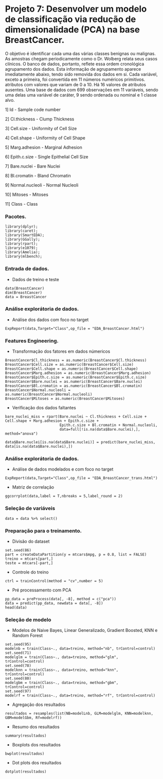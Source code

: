 # Projeto 7: Desenvolver um modelo de classificação via redução de dimensionalidade (PCA) na base BreastCancer.

O objetivo é identificar cada uma das várias classes benignas ou malignas. As amostras chegam periodicamente como o Dr. Wolberg relata seus casos clínicos. O banco de dados, portanto, reflete essa ordem cronológica agrupamento dos dados. Esta informação de agrupamento aparece imediatamente abaixo, tendo sido removida dos dados em si. Cada variável, exceto a primeira, foi convertida em 11 números numéricos primitivos. atributos com valores que variam de 0 a 10. Há 16 valores de atributos ausentes. Uma base de dados com 699 observações em 11 variáveis, sendo uma delas uma variável de caráter, 9 sendo ordenada ou nominal e 1 classe alvo.

1] Id - Sample code number

2] Cl.thickness - Clump Thickness

3] Cell.size - Uniformity of Cell Size

4] Cell.shape - Uniformity of Cell Shape

5] Marg.adhesion - Marginal Adhesion

6] Epith.c.size - Single Epithelial Cell Size

7] Bare.nuclei - Bare Nuclei

8] Bl.cromatin - Bland Chromatin

9] Normal.nucleoli - Normal Nucleoli

10] Mitoses - Mitoses

11] Class - Class

### Pacotes.

```{r, cache=FALSE, message=FALSE, warning=FALSE}
library(dplyr);
library(caret);
library(SmartEDA);
library(GGally);
library(rpart);
library(e1079);
library(Amelia);
library(mlbench);
```

### Entrada de dados.

* Dados de treino e teste
```{r, cache=FALSE, message=FALSE, warning=FALSE}
data(BreastCancer)
dim(BreastCancer)
data = BreastCancer
```

### Análise explorátoria de dados.

* Análise dos dados com foco no target
```{r, cache=FALSE, message=FALSE, warning=FALSE}
ExpReport(data,Target="Class",op_file = "EDA_BreastCancer.html")
```

### Features Engineering.

* Transformação dos fatores em dados númericos
```{r, cache=FALSE, message=FALSE, warning=FALSE}
BreastCancer$Cl.thickness = as.numeric(BreastCancer$Cl.thickness)
BreastCancer$Cell.size = as.numeric(BreastCancer$Cell.size)
BreastCancer$Cell.shape = as.numeric(BreastCancer$Cell.shape)
BreastCancer$Marg.adhesion = as.numeric(BreastCancer$Marg.adhesion)
BreastCancer$Epith.c.size = as.numeric(BreastCancer$Epith.c.size)
BreastCancer$Bare.nuclei = as.numeric(BreastCancer$Bare.nuclei)
BreastCancer$Bl.cromatin = as.numeric(BreastCancer$Bl.cromatin)
BreastCancer$Normal.nucleoli = as.numeric(BreastCancer$Normal.nucleoli)
BreastCancer$Mitoses = as.numeric(BreastCancer$Mitoses)
```
* Verificação dos dados faltantes
```{r, cache=FALSE, message=FALSE, warning=FALSE}
bare_nuclei_miss = rpart(Bare.nuclei ~ Cl.thickness + Cell.size + Cell.shape + Marg.adhesion + Epith.c.size + 
                         Epith.c.size + Bl.cromatin + Normal.nucleoli, 
                         data=full[!is.na(data$Bare.nuclei),], method="anova")
               
data$Bare.nuclei[is.na(data$Bare.nuclei)] = predict(bare_nuclei_miss, data[is.na(data$Bare.nuclei),])
```
### Análise explorátoria de dados.

* Análise de dados modelados e com foco no target
```{r, cache=FALSE, message=FALSE, warning=FALSE}
ExpReport(data,Target="Class",op_file = "EDA_BreastCancer_trans.html")
```
* Matriz de correlação
```{r, cache=FALSE, message=FALSE, warning=FALSE}
ggcorrplot(data,label = T,nbreaks = 5,label_round = 2)
```

### Seleção de variáveis

```{r, cache=FALSE, message=FALSE, warning=FALSE}
data = data %>% select()
```

### Preparação para o treinamento.

* Divisão do dataset
```{r, cache=FALSE, message=FALSE, warning=FALSE}
set.seed(86)
part = createDataPartition(y = mtcars$mpg, p = 0.8, list = FALSE)
treino = mtcars[part,]
teste = mtcars[-part,]
```

* Controle do treino
```{r, cache=FALSE, message=FALSE, warning=FALSE}
ctrl = trainControl(method = "cv",number = 5)
```

* Pré processamento com PCA
```{r, cache=FALSE, message=FALSE, warning=FALSE}
pp_data = preProcess(data[, -8], method = c("pca"))
data = predict(pp_data, newdata = data[, -8])
head(data)
```

### Seleção de modelo

* Modelos de Naive Bayes, Linear Generalizado, Gradient Boosted, KNN e Random Forest
```{r, cache=FALSE, message=FALSE, warning=FALSE}
set.seed(95)
modelnb = train(Class~., data=treino, method="nb", trControl=control)
set.seed(71)
modelglm = train(Class~., data=treino, method="glm", trControl=control)
set.seed(78)
modelknn = train(Class~., data=treino, method="knn", trControl=control)
set.seed(80)
modelgbm = train(Class~., data=treino, method="gbm", trControl=control)
set.seed(97)
modelrf = train(Class~., data=treino, method="rf", trControl=control)
```

* Agregação dos resultados
```{r, cache=FALSE, message=FALSE, warning=FALSE}
resultados = resamples(list(NB=modelLnb, GLM=modelglm, KNN=modelknn, GBM=modelGbm, Rf=modelrf))
```

* Resumo dos resultados
```{r, cache=FALSE, message=FALSE, warning=FALSE}
summary(resultados)
```

* Boxplots dos resultados
```{r, cache=FALSE, message=FALSE, warning=FALSE}
bwplot(resultados)
```

* Dot plots dos resultados
```{r, cache=FALSE, message=FALSE, warning=FALSE}
dotplot(resultados)
```
